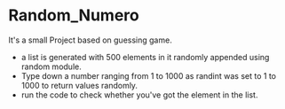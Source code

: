 # Random_Numero
It's a small Project based on guessing game. 
- a list is generated with 500 elements in it randomly appended using random module.
- Type down a number ranging from 1 to 1000 as randint was set to 1 to 1000 to return values randomly.
- run the code to check whether you've got the element in the list. 
